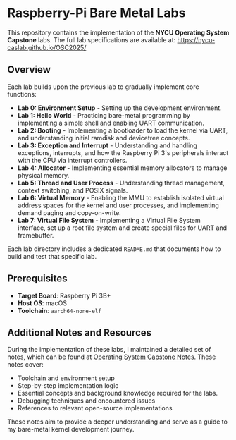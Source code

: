 # Raspberry-Pi Bare Metal Labs

This repository contains the implementation of the **NYCU Operating System Capstone** labs. The full lab specifications are available at: https://nycu-caslab.github.io/OSC2025/

## Overview

Each lab builds upon the previous lab to gradually implement core functions:

* **Lab 0: Environment Setup** - Setting up the development environment.
* **Lab 1: Hello World** - Practicing bare-metal programming by implementing a simple shell and enabling UART communication.
* **Lab 2: Booting** - Implementing a bootloader to load the kernel via UART, and understanding initial ramdisk and devicetree concepts.
* **Lab 3: Exception and Interrupt** - Understanding and handling exceptions, interrupts, and how the Raspberry Pi 3's peripherals interact with the CPU via interrupt controllers.
* **Lab 4: Allocator** - Implementing essential memory allocators to manage physical memory.
* **Lab 5: Thread and User Process** - Understanding thread management, context switching, and POSIX signals.
* **Lab 6: Virtual Memory** - Enabling the MMU to establish isolated virtual address spaces for the kernel and user processes, and implementing demand paging and copy-on-write.
* **Lab 7: Virtual File System** - Implementing a Virtual File System interface, set up a root file system and create special files for UART and framebuffer.

Each lab directory includes a dedicated `README.md` that documents how to build and test that specific lab.

## Prerequisites

- **Target Board**: Raspberry Pi 3B+
- **Host OS**: macOS
- **Toolchain**: `aarch64-none-elf`

## Additional Notes and Resources

During the implementation of these labs, I maintained a detailed set of notes, which can be found at [Operating System Capstone Notes](https://hackmd.io/@wlmwu/rJjcciMmge). These notes cover:

* Toolchain and environment setup
* Step-by-step implementation logic
* Essential concepts and background knowledge required for the labs.
* Debugging techniques and encountered issues
* References to relevant open-source implementations

These notes aim to provide a deeper understanding and serve as a guide to my bare-metal kernel development journey.